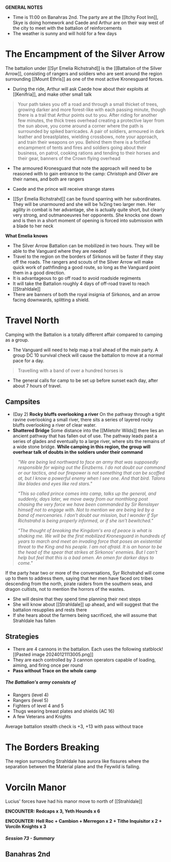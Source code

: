 **GENERAL NOTES**
- Time is 11:00 on Banahras 2nd. The party are at the [[Itchy Foot Inn]], Skye is doing homework and Caede and Arthur are on their way west of the city to meet with the battalion of reinforcements
- The weather is sunny and will hold for a few days

# The Encampment of the Silver Arrow
The battalion under [[Syr Emelia Richstrahd]] is the [[Battalion of the Silver Arrow]], consisting of rangers and soldiers who are sent around the region surrounding [[Mount Ethris]] as one of the most active Kronesguard forces.

- During the ride, Arthur will ask Caede how about their exploits at [[Kenifria]], and make other small talk

> Your path takes you off a road and through a small thicket of trees, growing darker and more forest-like with each passing minute, though there is a trail that Arthur points out to you. After riding for another few minutes, the thick trees overhead creating a protective layer from the sun above, you come around a corner where the path is surrounded by spiked barricades. A pair of soldiers, armoured in dark leather and breastplates, wielding crossbows, note your approach, and train their weapons on you. Behind them there is a fortified encampment of tents and fires and soldiers going about their business, on patrol, cooking rations and tending to their horses and their gear, banners of the Crown flying overhead

- The armoured Kronesguard that note the approach will need to be reasoned with to gain entrance to the camp: *Christoph* and *Oliver* are their names, and both are rangers
- Caede and the prince will receive strange stares
  
- [[Syr Emelia Richstrahd]] can be found sparring with her subordinates. They will be unarmoured and she will be 1v2ing two larger men. Her agility in combat is her advantage, she is actually quite short, but clearly very strong, and outmanoeuvres her opponents. She knocks one down and is then in a short moment of opening is forced into submission with a blade to her neck

**What Emelia knows**
- The Silver Arrow Battalion can be mobilized in two hours. They will be able to the Vanguard where they are needed
- Travel to the region on the borders of Sirkonos will be faster if they stay off the roads. The rangers and scouts of the Silver Arrow will make quick work of pathfinding a good route, so long as the Vanguard point them in a good direction.
- It is advantageous to go off road to avoid roadside regiments
- It will take the Battalion roughly 4 days of off-road travel to reach [[Strahldale]]
- There are banners of both the royal insignia of Sirkonos, and an arrow facing downwards, splitting a shield.
# Travel North
Camping with the Battalion is a totally different affair compared to camping as a group.
- The Vanguard will need to help map a trail ahead of the main party. A group DC 10 survival check will cause the battalion to move at a normal pace for a day.

> Travelling with a band of over a hundred horses is 

- The general calls for camp to be set up before sunset each day, after about 7 hours of travel. 
## Campsites
- (Day 2) **Rocky bluffs overlooking a river** On the pathway through a tight ravine overlooking a small river, there sits a series of layered rocky bluffs overlooking a river of clear water.
- **Shattered Bridge** Some distance into the [[Miletohr Wilds]] there lies an ancient pathway that has fallen out of use. The pathway leads past a series of glades and eventually to a large river, where sits the remains of a wide stone bridge. **While camping in this region, the group will overhear talk of doubts in the soldiers under their command**

> *"We are being led northward to face an army that was supposedly responsible for wiping out the Einzberns. I do not doubt our command or our tactics, and our firepower is not something that can be scoffed at, but I know a powerful enemy when I see one. And that bird. Talons like blades and eyes like red stars."*
> 
> *"This so called prince comes into camp, talks up the general, and suddenly, days later, we move away from our monthlong post chasing the very force we have been commanded by Sir Renslayer himself not to engage with. Not to mention we are being led by a band of mercenaries. I don't doubt our mission, but I wonder if Syr Richstrahd is being properly informed, or if she isn't bewitched."*
> 
> *"The thought of breaking the Kingdom's era of peace is what is shaking me. We will be the first mobilized Kronesguard in hundreds of years to march and meet an invading force that poses an existential threat to the King and his people. I am not afraid. It is an honor to be the head of the spear that strikes at Sirkonos' enemies. But I can't help but feel that this is a bad omen. An omen for darker days to come."*

If the party hear two or more of the conversations, Syr Richstrahd will come up to them to address them, saying that her men have faced orc tribes descending from the north, pirate raiders from the southern seas, and dragon cultists, not to mention the horrors of the wastes.
- She will desire that they spend time planning their next steps
- She will know about [[Strahldale]] up ahead, and will suggest that the battalion resupplies and rests there
- If she hears about the farmers being sacrificed, she will assume that Strahldale has fallen
## Strategies
- There are 4 cannons in the battalion. Each uses the following statblock![[Pasted image 20240121113005.png]]
- They are each controlled by 3 cannon operators capable of loading, aiming, and firing once per round
- **Pass without Trace on the whole camp**
##### The Battalion's army consists of
- Rangers (level 4)
- Rangers (level 5)
- Fighters of level 4 and 5
- Thugs wearing breast plates and shields (AC 16)
- A few Veterans and Knights

Average battalion stealth check is +3, +13 with pass without trace
# The Borders Breaking
The region surrounding Strahldale has aurora like fissures where the separation between the Material plane and the Feywild is failing.
# Vorciln Manor
Lucius' forces have had his manor move to north of [[Strahldale]]

**ENCOUNTER: Redcaps x 3, Yeth Hounds x 6**

**ENCOUNTER: Hell Roc + Cambion + Merregon x 2 + Tithe Inquisitor x 2 + Vorciln Knights x 3**

##### Session 73 - Summary
**Banahras 2nd**
- 